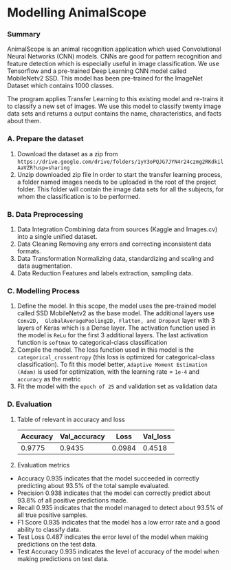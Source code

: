 # Modelling AnimalScope 

### Summary
AnimalScope is an animal recognition application which used Convolutional Neural Networks (CNN) models. CNNs are good for pattern recognition and feature detection which is especially useful in image classification. We use Tensorflow and a pre-trained Deep Learning CNN model called MobileNetv2 SSD. This model has been pre-trained for the ImageNet Dataset which contains 1000 classes. 

The program applies Transfer Learning to this existing model and re-trains it to classify a new set of images. We use this model to classify twenty image data sets and returns a output contains the name, characteristics, and facts about them.

### A. Prepare the dataset
1. Download the dataset as a zip from `https://drive.google.com/drive/folders/1yY3oPQJG7JYN4r24czmg2RKdkilAaVZR?usp=sharing` 
2. Unzip downloaded zip file
In order to start the transfer learning process, a folder named images needs to be uploaded in the root of the project folder. This folder will contain the image data sets for all the subjects, for whom the classification is to be performed.

### B. Data Preprocessing
1. Data Integration
Combining data from sources (Kaggle and Images.cv) into a single unified dataset.
2. Data Cleaning
Removing any errors and correcting inconsistent data formats.
3. Data Transformation
Normalizing data, standardizing and scaling and data augmentation.
4. Data Reduction
Features and labels extraction, sampling data.

### C. Modelling Process
1. Define the model. In this scope, the model uses the pre-trained model called SSD MobileNetv2 as the base model. The additional layers use `Conv2D,  GlobalAveragePooling2D, Flatten, and Dropout` layer with 3 layers of Keras which is a Dense layer. The activation function used in the model is `ReLu` for the first 3 additional layers. The last activation function is `softmax` to categorical-class classification
2. Compile the model. The loss function used in this model is the `categorical_crossentropy` (this loss is optimized for categorical-class classification). To fit this model better, `Adaptive Moment Estimation (Adam)` is used for optimization, with the learning rate = `1e-4` and `accuracy` as the metric
3. Fit the model with the `epoch of 25` and validation set as validation data

### D. Evaluation
1. Table of relevant in accuracy and loss

   | Accuracy | Val_accuracy | Loss   | Val_loss |  
   | -------- | ------------ | ------ | -------- |
   | 0.9775   | 0.9435       | 0.0984 | 0.4518   |

2. Evaluation metrics
* Accuracy 0.935 indicates that the model succeeded in correctly predicting about 93.5% of the total sample evaluated.
* Precision 0.938 indicates that the model can correctly predict about 93.8% of all positive predictions made. 
* Recall 0.935 indicates that the model managed to detect about 93.5% of all true positive samples. 
* F1 Score 0.935 indicates that the model has a low error rate and a good ability to classify data.
* Test Loss 0.487 indicates the error level of the model when making predictions on the test data. 
* Test Accuracy 0.935 indicates the level of accuracy of the model when making predictions on test data.
